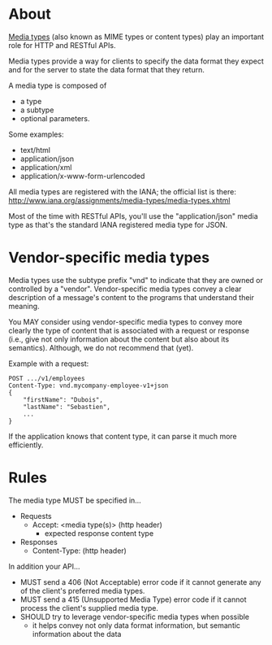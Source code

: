 # About
[Media types](https://en.wikipedia.org/wiki/Media_type) (also known as MIME types or content types) play an important role for HTTP and RESTful APIs.

Media types provide a way for clients to specify the data format they expect and for the server to state the data format that they return.

A media type is composed of
* a type
* a subtype
* optional parameters.

Some examples:
* text/html
* application/json
* application/xml
* application/x-www-form-urlencoded

All media types are registered with the IANA; the official list is there: http://www.iana.org/assignments/media-types/media-types.xhtml

Most of the time with RESTful APIs, you'll use the "application/json" media type as that's the standard IANA registered media type for JSON.

# Vendor-specific media types
Media types use the subtype prefix "vnd" to indicate that they are owned or controlled by a "vendor". Vendor-specific media types convey a clear description of a message's content to the programs that understand their meaning.

You MAY consider using vendor-specific media types to convey more clearly the type of content that is associated with a request or response (i.e., give not only information about the content but also about its semantics). Although, we do not recommend that (yet).

Example with a request:
```
POST .../v1/employees
Content-Type: vnd.mycompany-employee-v1+json
{
    "firstName": "Dubois",
    "lastName": "Sebastien",
    ...
}
```

If the application knows that content type, it can parse it much more efficiently.

# Rules
The media type MUST be specified in...
* Requests
  * Accept: <media type(s)> (http header)
    * expected response content type
* Responses
  * Content-Type: <media type> (http header)

In addition your API...
* MUST send a 406 (Not Acceptable) error code if it cannot generate any of the client's preferred media types.
* MUST send a 415 (Unsupported Media Type) error code if it cannot process the client's supplied media type.
* SHOULD try to leverage vendor-specific media types when possible
  * it helps convey not only data format information, but semantic information about the data